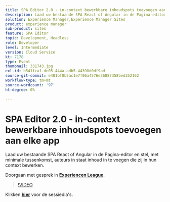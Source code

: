 ```yaml
---
title: SPA Editor 2.0 - in-context bewerkbare inhoudspots toevoegen aan elke app
description: Laad uw bestaande SPA React of Angular in de Pagina-editor en stel, met minimale tussenkomst, auteurs in staat inhoud in te voegen die zij in hun context bewerken. Deze sessie is afgeleverd als onderdeel van de Adobe Developers Live Content-gebeurtenis.
solution: Experience Manager,Experience Manager Sites
product: experience manager
sub-product: sites
feature: SPA Editor
topic: Development, Headless
role: Developer
level: Intermediate
version: Cloud Service
kt: 7178
type: Event
thumbnail: 331743.jpg
exl-id: b541fca1-de05-444a-adb5-44398d0df9ad
source-git-commit: e401bf0b5ac1e7f06a4576e36887358bed352162
workflow-type: tm+mt
source-wordcount: '97'
ht-degree: 0%

---
```


# SPA Editor 2.0 - in-context bewerkbare inhoudspots toevoegen aan elke app

Laad uw bestaande SPA React of Angular in de Pagina-editor en stel, met minimale tussenkomst, auteurs in staat inhoud in te voegen die zij in hun context bewerken.

Doorgaan met gesprek in **[Experiencen League](https://adobe.ly/36Yd3v6)**.

>[!VIDEO](https://video.tv.adobe.com/v/331743/?quality=12&learn=on&hidetitle=true)

Klikken **[hier](/help/adobe-developers-live/assets/spa-editor-2-0.pdf)** voor de sessiedia&#39;s.

